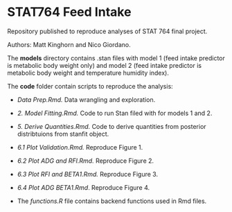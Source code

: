 # STAT764 Feed Intake
 Repository published to reproduce analyses of STAT 764 final project.

 Authors: Matt Kinghorn and Nico Giordano.

The **models** directory contains .stan files with model 1 (feed intake predictor is metabolic body weight only) and model 2 (feed intake predictor is metabolic body weight and temperature humidity index).

The **code** folder contain scripts to reproduce the analysis:

- *Data Prep.Rmd.* Data wrangling and exploration. 

- *2. Model Fitting.Rmd.* Code to run Stan filed with for models 1 and 2.
   
- *5. Derive Quantities.Rmd.* Code to derive quantities from posterior distribtuions from stanfit object.
   
- *6.1 Plot Validation.Rmd.* Reproduce Figure 1.

- *6.2 Plot ADG and RFI.Rmd.* Reproduce Figure 2.

- *6.3 Plot RFI and BETA1.Rmd.* Reproduce Figure 3.

- *6.4 Plot ADG BETA1.Rmd*. Reproduce Figure 4.

- The *functions.R* file contains backend functions used in Rmd files. 
